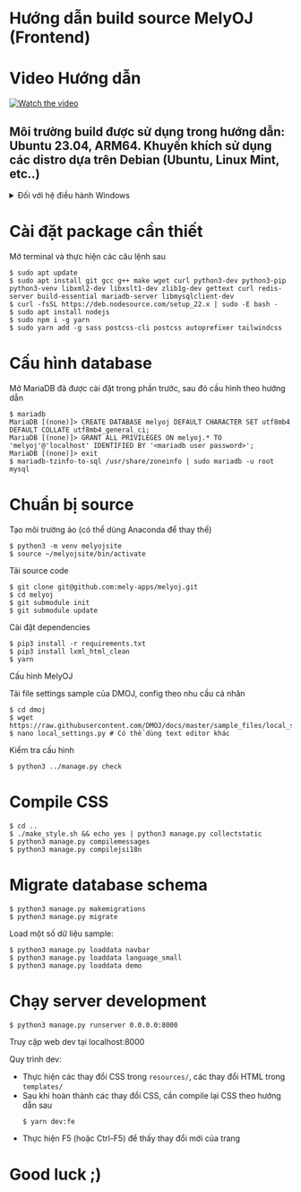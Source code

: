 # Hướng dẫn build source MelyOJ (Frontend)

# Video Hướng dẫn

[![Watch the video](https://github.com/mely-apps/melyoj/assets/59696851/8304a7d2-c7ee-415c-8129-dd4381de1f37)](https://drive.google.com/file/d/1k2N0sdQNyJvuCdcT4p6871422Or2xt6o/view?usp=sharing)

## Môi trường build được sử dụng trong hướng dẫn: Ubuntu 23.04, ARM64. Khuyến khích sử dụng các distro dựa trên Debian (Ubuntu, Linux Mint, etc..)

<details><summary>Đối với hệ điều hành Windows</summary>
<h2>Trên Windows sẽ không có trước môi trường Linux. Bạn có thể thực hiện theo cách sau đây để chuẩn bị hệ thống trên Windows</h2>

Mở powershell rồi thực hiện các lệnh sau:

```powershell
PS C:\Demo> wsl --install -d Ubuntu
PS C:\Demo> shutdown -r -t 0
```

Mở ứng dụng `Windows Subsystem for Linux` vừa được cài đặt và làm theo hướng dẫn bên dưới.

</details>

# Cài đặt package cần thiết

Mở terminal và thực hiện các câu lệnh sau

```console
$ sudo apt update
$ sudo apt install git gcc g++ make wget curl python3-dev python3-pip python3-venv libxml2-dev libxslt1-dev zlib1g-dev gettext curl redis-server build-essential mariadb-server libmysqlclient-dev
$ curl -fsSL https://deb.nodesource.com/setup_22.x | sudo -E bash -
$ sudo apt install nodejs
$ sudo npm i -g yarn
$ sudo yarn add -g sass postcss-cli postcss autoprefixer tailwindcss
```

# Cấu hình database

Mở MariaDB đã được cài đặt trong phần trước, sau đó cấu hình theo hướng dẫn

```console
$ mariadb
MariaDB [(none)]> CREATE DATABASE melyoj DEFAULT CHARACTER SET utf8mb4 DEFAULT COLLATE utf8mb4_general_ci;
MariaDB [(none)]> GRANT ALL PRIVILEGES ON melyoj.* TO 'melyoj'@'localhost' IDENTIFIED BY '<mariadb user password>';
MariaDB [(none)]> exit
$ mariadb-tzinfo-to-sql /usr/share/zoneinfo | sudo mariadb -u root mysql
```

# Chuẩn bị source

Tạo môi trường ảo (có thể dùng Anaconda để thay thế)

```console
$ python3 -m venv melyojsite
$ source ~/melyojsite/bin/activate
```

Tải source code

```console
$ git clone git@github.com:mely-apps/melyoj.git
$ cd melyoj
$ git submodule init
$ git submodule update

```

Cài đặt dependencies

```console
$ pip3 install -r requirements.txt
$ pip3 install lxml_html_clean
$ yarn
```

Cấu hình MelyOJ

Tải file settings sample của DMOJ, config theo nhu cầu cá nhân

```console
$ cd dmoj
$ wget https://raw.githubusercontent.com/DMOJ/docs/master/sample_files/local_settings.py
$ nano local_settings.py # Có thể dùng text editor khác
```

Kiểm tra cấu hình

```console
$ python3 ../manage.py check
```

# Compile CSS

```console
$ cd ..
$ ./make_style.sh && echo yes | python3 manage.py collectstatic
$ python3 manage.py compilemessages
$ python3 manage.py compilejsi18n
```

# Migrate database schema

```console
$ python3 manage.py makemigrations
$ python3 manage.py migrate
```

Load một số dữ liệu sample:

```console
$ python3 manage.py loaddata navbar
$ python3 manage.py loaddata language_small
$ python3 manage.py loaddata demo
```

# Chạy server development

```console
$ python3 manage.py runserver 0.0.0.0:8000
```

Truy cập web dev tại localhost:8000

Quy trình dev:

- Thực hiện các thay đổi CSS trong `resources/`, các thay đổi HTML trong `templates/`
- Sau khi hoàn thành các thay đổi CSS, cần compile lại CSS theo hướng dẫn sau
  ```shell
  $ yarn dev:fe
  ```
- Thực hiện F5 (hoặc Ctrl-F5) để thấy thay đổi mới của trang

# Good luck ;)
